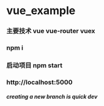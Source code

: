 # vue_example
### 主要技术 vue vue-router vuex
### npm i
### 启动项目 npm start 
### http://localhost:5000

##### creating a new branch is quick dev
